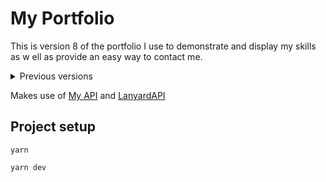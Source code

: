 # My Portfolio

This is version 8 of the portfolio I use to demonstrate and display my skills as w ell as provide an easy way to contact me.

<details>
<summary>Previous versions</summary>

-   [Version 1](https://v1.jackbailey.dev)
-   [Version 2](https://v2.jackbailey.dev)
-   [Version 3](https://v3.jackbailey.dev)
-   [Version 4](https://v4.jackbailey.dev)
    -   [Source Code](https://github.com/Jack-Bailey/Website/tree/v4)
-   [Version 5](https://v5.jackbailey.dev)
    -   [Source Code](https://github.com/Jack-Bailey/Website/tree/v5)
-   [Version 6](https://v6.jackbailey.dev)<br>
    -   [Source Code](https://github.com/Jack-Bailey/Website/tree/v6)
-   [Version 7](https://v7.jackbailey.dev)
    -   [Source Code](https://github.com/Jack-Bailey/Website/tree/v7)

</details>

Makes use of [My API](https://api.jackbailey.dev) and [LanyardAPI](https://github.com/Phineas/lanyard/)

## Project setup

```
yarn
```

```
yarn dev
```
